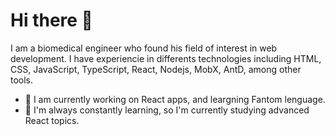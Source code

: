 # Hi there 👋

I am a biomedical engineer who found his field of interest in web development. I have experiencie in differents technologies including HTML, CSS, JavaScript, TypeScript, React, Nodejs, MobX, AntD, among other tools.

- 🔭 I am currently working on React apps, and leargning Fantom lenguage.
- 🌱 I'm always constantly learning, so I'm currently studying advanced React topics.
